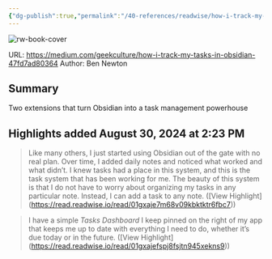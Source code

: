 ```yaml
---
{"dg-publish":true,"permalink":"/40-references/readwise/how-i-track-my-tasks-in-obsidian/","tags":["rw/articles"]}
---
```


![rw-book-cover](https://miro.medium.com/1*m-R_BkNf1Qjr1YbyOIJY2w.png)
  
URL: https://medium.com/geekculture/how-i-track-my-tasks-in-obsidian-47fd7ad80364
Author: Ben Newton

## Summary

Two extensions that turn Obsidian into a task management powerhouse

## Highlights added August 30, 2024 at 2:23 PM
>Like many others, I just started using Obsidian out of the gate with no real plan. Over time, I added daily notes and noticed what worked and what didn’t. I knew tasks had a place in this system, and this is the task system that has been working for me. The beauty of this system is that I do not have to worry about organizing my tasks in any particular note. Instead, I can add a task to any note. ([View Highlight] (https://read.readwise.io/read/01gxaje7m68v09kbktktr6fbc7))


>I have a simple *Tasks Dashboard* I keep pinned on the right of my app that keeps me up to date with everything I need to do, whether it’s due today or in the future. ([View Highlight] (https://read.readwise.io/read/01gxajefspj8fsjtn945xekns9))


